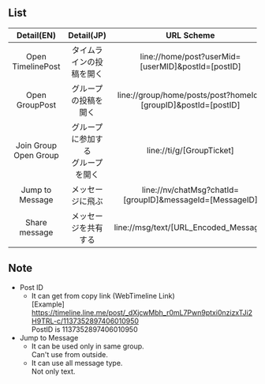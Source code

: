 ## List
|Detail(EN)|Detail(JP)| URL Scheme |
|:-----------:|:------------:|:------------:|
|Open TimelinePost|タイムラインの投稿を開く|line://home/post?userMid=[userMID]&postId=[postID]|
|Open GroupPost|グループの投稿を開く|line://group/home/posts/post?homeId=[groupID]&postId=[postID]|
|Join Group<br/>Open Group|グループに参加する<br/>グループを開く|line://ti/g/[GroupTicket]|
|Jump to Message|メッセージに飛ぶ|line://nv/chatMsg?chatId=[groupID]&messageId=[MessageID]|
|Share message|メッセージを共有する|line://msg/text/[URL_Encoded_Message]|

## Note
  * Post ID
    * It can get from copy link (WebTimeline Link)<br/>
      [Example]<br/>
      https://timeline.line.me/post/_dXjcwMbh_r0mL7Pwn9ptxi0nzizxTJi2H9TRL-c/1137352897406010950<br/>
      PostID is 1137352897406010950
  * Jump to Message
    * It can be used only in same group.<br/>
      Can't use from outside.
    * It can use all message type.<br/>
      Not only text.
